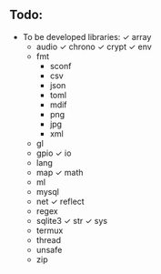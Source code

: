 Todo:
---

- To be developed libraries:
    ✓ array
    * audio
    ✓ chrono
    ✓ crypt
    ✓ env
    * fmt
        - sconf
        - csv
        - json
        - toml
        - mdif
        - png
        - jpg
        - xml
    * gl
    * gpio
    ✓ io
    * lang
    * map
    ✓ math
    * ml
    * mysql
    * net
    ✓ reflect
    * regex
    * sqlite3
    ✓ str
    ✓ sys
    * termux
    * thread
    * unsafe
    * zip
